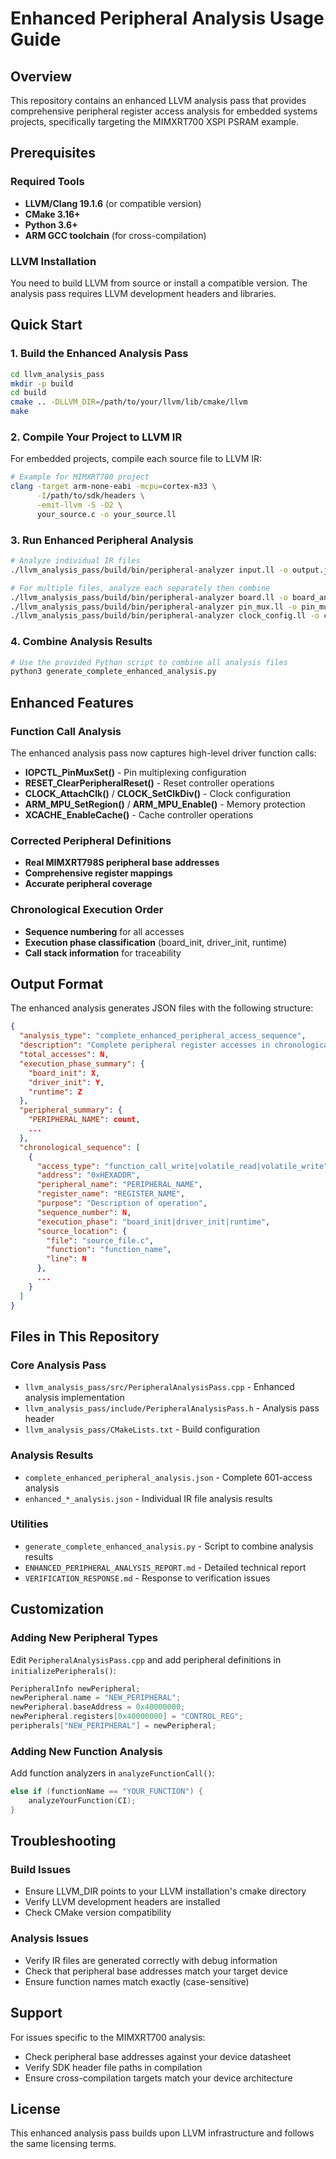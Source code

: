 # Enhanced Peripheral Analysis Usage Guide

## Overview

This repository contains an enhanced LLVM analysis pass that provides comprehensive peripheral register access analysis for embedded systems projects, specifically targeting the MIMXRT700 XSPI PSRAM example.

## Prerequisites

### Required Tools
- **LLVM/Clang 19.1.6** (or compatible version)
- **CMake 3.16+**
- **Python 3.6+**
- **ARM GCC toolchain** (for cross-compilation)

### LLVM Installation
You need to build LLVM from source or install a compatible version. The analysis pass requires LLVM development headers and libraries.

## Quick Start

### 1. Build the Enhanced Analysis Pass

```bash
cd llvm_analysis_pass
mkdir -p build
cd build
cmake .. -DLLVM_DIR=/path/to/your/llvm/lib/cmake/llvm
make
```

### 2. Compile Your Project to LLVM IR

For embedded projects, compile each source file to LLVM IR:

```bash
# Example for MIMXRT700 project
clang -target arm-none-eabi -mcpu=cortex-m33 \
      -I/path/to/sdk/headers \
      -emit-llvm -S -O2 \
      your_source.c -o your_source.ll
```

### 3. Run Enhanced Peripheral Analysis

```bash
# Analyze individual IR files
./llvm_analysis_pass/build/bin/peripheral-analyzer input.ll -o output.json --chronological

# For multiple files, analyze each separately then combine
./llvm_analysis_pass/build/bin/peripheral-analyzer board.ll -o board_analysis.json --chronological
./llvm_analysis_pass/build/bin/peripheral-analyzer pin_mux.ll -o pin_mux_analysis.json --chronological
./llvm_analysis_pass/build/bin/peripheral-analyzer clock_config.ll -o clock_analysis.json --chronological
```

### 4. Combine Analysis Results

```bash
# Use the provided Python script to combine all analysis files
python3 generate_complete_enhanced_analysis.py
```

## Enhanced Features

### Function Call Analysis
The enhanced analysis pass now captures high-level driver function calls:

- **IOPCTL_PinMuxSet()** - Pin multiplexing configuration
- **RESET_ClearPeripheralReset()** - Reset controller operations  
- **CLOCK_AttachClk()** / **CLOCK_SetClkDiv()** - Clock configuration
- **ARM_MPU_SetRegion()** / **ARM_MPU_Enable()** - Memory protection
- **XCACHE_EnableCache()** - Cache controller operations

### Corrected Peripheral Definitions
- **Real MIMXRT798S peripheral base addresses**
- **Comprehensive register mappings**
- **Accurate peripheral coverage**

### Chronological Execution Order
- **Sequence numbering** for all accesses
- **Execution phase classification** (board_init, driver_init, runtime)
- **Call stack information** for traceability

## Output Format

The enhanced analysis generates JSON files with the following structure:

```json
{
  "analysis_type": "complete_enhanced_peripheral_access_sequence",
  "description": "Complete peripheral register accesses in chronological execution order - N total accesses",
  "total_accesses": N,
  "execution_phase_summary": {
    "board_init": X,
    "driver_init": Y, 
    "runtime": Z
  },
  "peripheral_summary": {
    "PERIPHERAL_NAME": count,
    ...
  },
  "chronological_sequence": [
    {
      "access_type": "function_call_write|volatile_read|volatile_write",
      "address": "0xHEXADDR",
      "peripheral_name": "PERIPHERAL_NAME",
      "register_name": "REGISTER_NAME", 
      "purpose": "Description of operation",
      "sequence_number": N,
      "execution_phase": "board_init|driver_init|runtime",
      "source_location": {
        "file": "source_file.c",
        "function": "function_name", 
        "line": N
      },
      ...
    }
  ]
}
```

## Files in This Repository

### Core Analysis Pass
- `llvm_analysis_pass/src/PeripheralAnalysisPass.cpp` - Enhanced analysis implementation
- `llvm_analysis_pass/include/PeripheralAnalysisPass.h` - Analysis pass header
- `llvm_analysis_pass/CMakeLists.txt` - Build configuration

### Analysis Results
- `complete_enhanced_peripheral_analysis.json` - Complete 601-access analysis
- `enhanced_*_analysis.json` - Individual IR file analysis results

### Utilities
- `generate_complete_enhanced_analysis.py` - Script to combine analysis results
- `ENHANCED_PERIPHERAL_ANALYSIS_REPORT.md` - Detailed technical report
- `VERIFICATION_RESPONSE.md` - Response to verification issues

## Customization

### Adding New Peripheral Types
Edit `PeripheralAnalysisPass.cpp` and add peripheral definitions in `initializePeripherals()`:

```cpp
PeripheralInfo newPeripheral;
newPeripheral.name = "NEW_PERIPHERAL";
newPeripheral.baseAddress = 0x40000000;
newPeripheral.registers[0x40000000] = "CONTROL_REG";
peripherals["NEW_PERIPHERAL"] = newPeripheral;
```

### Adding New Function Analysis
Add function analyzers in `analyzeFunctionCall()`:

```cpp
else if (functionName == "YOUR_FUNCTION") {
    analyzeYourFunction(CI);
}
```

## Troubleshooting

### Build Issues
- Ensure LLVM_DIR points to your LLVM installation's cmake directory
- Verify LLVM development headers are installed
- Check CMake version compatibility

### Analysis Issues  
- Verify IR files are generated correctly with debug information
- Check that peripheral base addresses match your target device
- Ensure function names match exactly (case-sensitive)

## Support

For issues specific to the MIMXRT700 analysis:
- Check peripheral base addresses against your device datasheet
- Verify SDK header file paths in compilation
- Ensure cross-compilation targets match your device architecture

## License

This enhanced analysis pass builds upon LLVM infrastructure and follows the same licensing terms.
